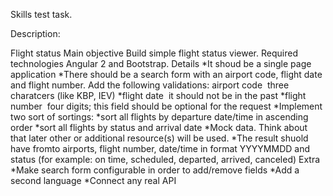 Skills test task.

Description:

Flight status
Main objective
Build simple flight status viewer.
Required technologies
Angular 2 and Bootstrap.
Details
*It shoud be a single page application
*There should be a search form with an airport code, flight date and flight number. Add
the following validations:
 airport code ­ three charatcers (like KBP, IEV)
*flight date ­ it should not be in the past
*flight number ­ four digits; this field should be optional for the request
*Implement two sort of sortings:
*sort all flights by departure date/time in ascending order
*sort all flights by status and arrival date
*Mock data. Think about that later other or additional resource(s) will be used.
*The result shuold have from­to airports, flight number, date/time in format
YYYY­MM­DD and status (for example: on time, scheduled, departed, arrived,
canceled)
Extra
*Make search form configurable in order to add/remove fields
*Add a second language
*Connect any real API